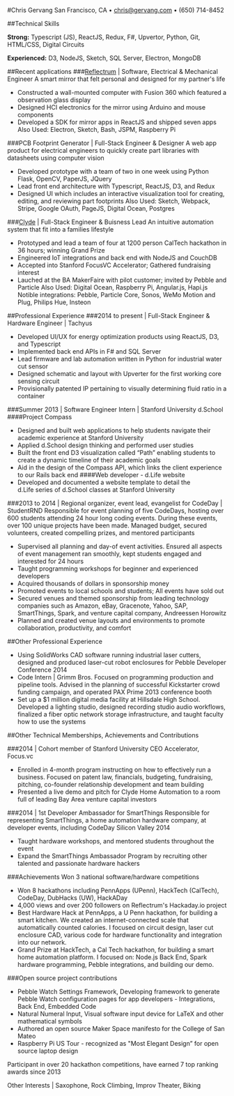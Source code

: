 #Chris Gervang
San Francisco, CA • chris@gervang.com • (650) 714-8452

##Technical Skills

**Strong:** Typescript (JS), ReactJS, Redux, F#, Upvertor, Python, Git, HTML/CSS, Digital Circuits

**Experienced:** D3, NodeJS, Sketch, SQL Server, Electron, MongoDB 

##Recent applications
###[Reflectrum](https://hackaday.io/project/9026-reflectrum-smart-mirror) | Software, Electrical & Mechanical Engineer
A smart mirror that felt personal and designed for my partner's life
- Constructed a wall-mounted computer with Fusion 360 which featured a observation glass display
- Designed HCI electronics for the mirror using Arduino and mouse components 
- Developed a SDK for mirror apps in ReactJS and shipped seven apps
Also Used: Electron, Sketch, Bash, JSPM, Raspberry Pi

###PCB Footprint Generator | Full-Stack Engineer & Designer
A web app product for electrical engineers to quickly create part libraries with datasheets using computer vision
- Developed prototype with a team of two in one week using Python Flask, OpenCV, PaperJS, JQuery
- Lead front end architecture with Typescript, ReactJS, D3, and Redux
- Designed UI which includes an interactive visualization tool for creating, editing, and reviewing part footprints
Also Used: Sketch, Webpack, Stripe, Google OAuth, PageJS, Digital Ocean, Postgres

###[Clyde](clyde.io) | Full-Stack Engineer & Buisness Lead
An intuitive automation system that fit into a families lifestyle
- Prototyped and lead a team of four at 1200 person CalTech hackathon in 36 hours; winning Grand Prize
- Engineered IoT integrations and back end with NodeJS and CouchDB
- Accepted into Stanford FocusVC Accelerator; Gathered fundraising interest 
- Lauched at the BA MakerFaire with pilot customer; invited by Pebble and Particle
Also Used: Digital Ocean, Raspberry Pi, Angular.js, Hapi.js
Notible integrations: Pebble, Particle Core, Sonos, WeMo Motion and Plug, Philips Hue, Insteon

##Professional Experience
###2014 to present | Full-Stack Engineer & Hardware Engineer | Tachyus
- Developed UI/UX for energy optimization products using ReactJS, D3, and Typescript
- Implemented back end APIs in F# and SQL Server
- Lead firmware and lab automation written in Python for industrial water cut sensor
- Designed schematic and layout with Upverter for the first working core sensing circuit
- Provisionally patented IP pertaining to visually determining fluid ratio in a container

###Summer 2013 | Software Engineer Intern | Stanford University d.School
####Project Compass
- Designed and built web applications to help students navigate their academic experience at Stanford University
- Applied d.School design thinking and performed user studies
- Built the front end D3 visualization called “Path” enabling students to create a dynamic timeline of their academic goals
- Aid in the design of the Compass API, which links the client experience to our Rails back end
####Web developer - d.Life website
- Developed and documented a website template to detail the d.Life series of d.School classes at Stanford University

###2013 to 2014 | Regional organizer, event lead, evangelist for CodeDay | StudentRND
Responsible for event planning of five CodeDays, hosting over 600 students attending 24 hour long coding events. During these events, over 100 unique projects have been made. Managed budget, secured volunteers, created compelling prizes, and mentored participants
- Supervised all planning and day-of event activities. Ensured all aspects of event management ran smoothly, kept students engaged and interested for 24 hours
- Taught programming workshops for beginner and experienced developers
- Acquired thousands of dollars in sponsorship money
- Promoted events to local schools and students; All events have sold out
- Secured venues and themed sponsorship from leading technology companies such as Amazon, eBay, Gracenote, Yahoo, SAP, SmartThings, Spark, and venture capital company, Andreessen Horowitz
- Planned and created venue layouts and environments to promote collaboration, productivity, and comfort

##Other Professional Experience
- Using SolidWorks CAD software running industrial laser cutters, designed and produced laser-cut robot enclosures for Pebble Developer Conference 2014
- Code Intern | Grimm Bros. Focused on programming production and pipeline tools. Advised in the planning of successful Kickstarter crowd funding campaign, and operated PAX Prime 2013 conference booth
- Set up a $1 million digital media facility at Hillsdale High School. Developed a lighting studio, designed recording studio audio workflows, finalized a fiber optic network storage infrastructure, and taught faculty how to use the systems

##Other Technical Memberships, Achievements and Contributions

###2014 | Cohort member of Stanford University CEO Accelerator, Focus.vc
- Enrolled in 4-month program instructing on how to effectively run a business. Focused on patent law, financials, budgeting, fundraising, pitching, co-founder relationship development and team building
- Presented a live demo and pitch for Clyde Home Automation to a room full of leading Bay Area venture capital investors

###2014 | 1st Developer Ambassador for SmartThings
Responsible for representing SmartThings, a home automation hardware company, at developer events, including CodeDay Silicon Valley 2014
- Taught hardware workshops, and mentored students throughout the event
- Expand the SmartThings Ambassador Program by recruiting other talented and passionate hardware hackers

###Achievements
Won 3 national software/hardware competitions 
- Won 8 hackathons including PennApps (UPenn), HackTech (CalTech), CodeDay, DubHacks (UW), HackADay
- 4,000 views and over 200 followers on Reflectrum's Hackaday.io project
- Best Hardware Hack at PennApps, a U Penn hackathon, for building a smart kitchen. We created an internet-connected scale that automatically counted calories. I focused on circuit design, laser cut enclosure CAD, various code for hardware functionality and integration into our network.  
- Grand Prize at HackTech, a Cal Tech hackathon, for building a smart home automation platform. I focused on: Node.js Back End, Spark hardware programming, Pebble integrations, and building our demo.

###Open source project contributions
- Pebble Watch Settings Framework, Developing framework to generate Pebble Watch configuration pages for app developers - Integrations, Back End, Embedded Code
- Natural Numeral Input, Visual software input device for LaTeX and other mathematical symbols
- Authored an open source Maker Space manifesto for the College of San Mateo
- Raspberry Pi US Tour - recognized as "Most Elegant Design” for open source laptop design

Participant in over 20 hackathon competitions, have earned 7 top ranking awards since 2013

Other Interests | Saxophone, Rock Climbing, Improv Theater, Biking
